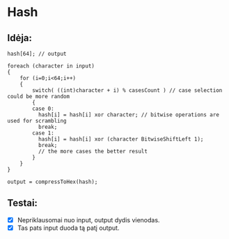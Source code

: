 # Hash
## Idėja:
```
hash[64]; // output

foreach (character in input)
{
    for (i=0;i<64;i++)
    {
        switch( ((int)character + i) % casesCount ) // case selection could be more random
        {
        case 0:
          hash[i] = hash[i] xor character; // bitwise operations are used for scrambling
          break;
        case 1:
          hash[i] = hash[i] xor (character BitwiseShiftLeft 1);
          break;
          // the more cases the better result
        }
    }
}

output = compressToHex(hash);
```
## Testai:

- [x] Nepriklausomai nuo input, output dydis vienodas.
- [x] Tas pats input duoda tą patį output.
